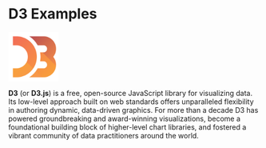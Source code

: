 # D3 Examples

<a href="https://d3js.org">
    <img style="vertical-align: top; height: 100px;" src="../asset/d3-logo.png?raw=true" alt="d3-logo">
</a>

**D3** (or **D3.js**) is a free, open-source JavaScript library for visualizing data. Its low-level approach built on web standards offers unparalleled flexibility in authoring dynamic, data-driven graphics. For more than a decade D3 has powered groundbreaking and award-winning visualizations, become a foundational building block of higher-level chart libraries, and fostered a vibrant community of data practitioners around the world.
